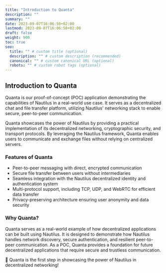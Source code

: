 ```yaml
---
title: "Introduction to Quanta"
description: ""
summary: ""
date: 2023-09-07T16:06:50+02:00
lastmod: 2023-09-07T16:06:50+02:00
draft: false
weight: 900
toc: true
seo:
  title: "" # custom title (optional)
  description: "" # custom description (recommended)
  canonical: "" # custom canonical URL (optional)
  robots: "" # custom robot tags (optional)
---
```


## Introduction to Quanta

Quanta is our proof-of-concept (POC) application demonstrating the capabilities of Nautilus in a real-world use case. It serves as a decentralized chat and file transfer platform, utilizing Nautilus' networking stack to enable secure, peer-to-peer communication.

Quanta showcases the power of Nautilus by providing a practical implementation of its decentralized networking, cryptographic security, and transport protocols. By leveraging the Nautilus framework, Quanta enables users to communicate and exchange files without relying on centralized servers.

### Features of Quanta

- Peer-to-peer messaging with direct, encrypted communication
- Secure file transfer between users without intermediaries
- Seamless integration with the Nautilus decentralized identity and authentication system
- Multi-protocol support, including TCP, UDP, and WebRTC for efficient data transfer
- Privacy-preserving architecture ensuring user anonymity and data security

### Why Quanta?

Quanta serves as a real-world example of how decentralized applications can be built using Nautilus. It is designed to demonstrate how Nautilus handles network discovery, secure authentication, and resilient peer-to-peer communication. As a POC, Quanta provides a foundation for future decentralized applications that require secure and trustless communication.

🚀 Quanta is the first step in showcasing the power of Nautilus in decentralized networking!
